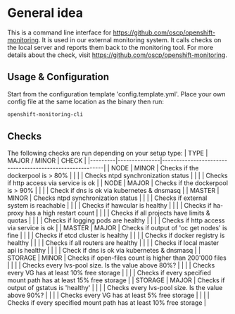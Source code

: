 # General idea
This is a command line interface for https://github.com/oscp/openshift-monitoring. It is used in our external monitoring system. It calls checks on the local server and reports them back to the monitoring tool. For more details about the check, visit https://github.com/oscp/openshift-monitoring.

## Usage & Configuration
Start from the configuration template 'config.template.yml'. Place your own config file at the same location as the binary then run:

```bash
openshift-monitoring-cli 
```

## Checks
The following checks are run depending on your setup type:
| TYPE    | MAJOR / MINOR | CHECK                                                   | 
|---------|---------------|---------------------------------------------------------| 
| NODE    | MINOR         | Checks if the dockerpool is > 80%                       | 
|         |               | Checks ntpd synchronization status                      | 
|         |               | Checks if http access via service is ok       | 
| NODE    | MAJOR         | Checks if the dockerpool is > 90%                       | 
|         |               | Check if dns is ok via kubernetes & dnsmasq             | 
| MASTER  | MINOR         | Checks ntpd synchronization status                      | 
|         |               | Checks if external system is reachable                  | 
|         |               | Checks if hawcular is healthy                           | 
|         |               | Checks if ha-proxy has a high restart count             | 
|         |               | Checks if all projects have limits & quotas             | 
|         |               | Checks if logging pods are healthy                      |
|         |               | Checks if http access via service is ok       |
| MASTER  | MAJOR         | Checks if output of 'oc get nodes' is fine              | 
|         |               | Checks if etcd cluster is healthy                       | 
|         |               | Checks if docker registry is healthy                    | 
|         |               | Checks if all routers are healthy                       | 
|         |               | Checks if local master api is healthy                   | 
|         |               | Check if dns is ok via kubernetes & dnsmasq             |
| STORAGE | MINOR         | Checks if open-files count is higher than 200'000 files | 
|         |               | Checks every lvs-pool size. Is the value above 80%?     | 
|         |               | Checks every VG has at least 10% free storage           | 
|         |               | Checks if every specified mount path has at least 15% free storage           | 
| STORAGE | MAJOR         | Checks if output of gstatus is 'healthy'                | 
|         |               | Checks every lvs-pool size. Is the value above 90%?     | 
|         |               | Checks every VG has at least 5% free storage            | 
|         |               | Checks if every specified mount path has at least 10% free storage           | 
